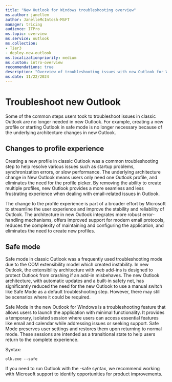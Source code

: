 ```yaml
---
title: "New Outlook for Windows troubleshooting overview"
ms.author: janellem
author: JanelleMcIntosh-MSFT
manager: triciag
audience: ITPro
ms.topic: overview
ms.service: outlook
ms.collection:
- Tier3
- deploy-new-outlook
ms.localizationpriority: medium
ms.custom: intro-overview
recommendations: true
description: "Overview of troubleshooting issues with new Outlook for Windows"
ms.date: 11/22/2024
---
```


# Troubleshoot new Outlook

Some of the common steps users took to troubleshoot issues in classic Outlook are no longer needed in new Outlook. For example, creating a new profile or starting Outlook in safe mode is no longer necessary because of the underlying architecture changes in new Outlook.

## Changes to profile experience

Creating a new profile in classic Outlook was a common troubleshooting step to help resolve various issues such as startup problems, synchronization errors, or slow performance. The underlying architecture change in New Outlook means users only need one Outlook profile, and eliminates the need for the profile picker. By removing the ability to create multiple profiles, new Outlook provides a more seamless and less frustrating experience when dealing with email-related issues in Outlook.

The change to the profile experience is part of a broader effort by Microsoft to streamline the user experience and improve the stability and reliability of Outlook. The architecture in new Outlook integrates more robust error-handling mechanisms, offers improved support for modern email protocols, reduces the complexity of maintaining and configuring the application, and eliminates the need to create new profiles.

## Safe mode
 
Safe mode in classic Outlook was a frequently used troubleshooting mode due to the COM extensibility model which created instability. In new Outlook, the extensibility architecture with web add-ins is designed to protect Outlook from crashing if an add-in misbehaves. The new Outlook architecture, with automatic updates and a built-in safety net, has significantly reduced the need for the new Outlook to use a manual switch like Safe Mode as a default troubleshooting step. However, there may still be scenarios where it could be required.

Safe Mode in the new Outlook for Windows is a troubleshooting feature that allows users to launch the application with minimal functionality. It provides a temporary, isolated session where users can access essential features like email and calendar while addressing issues or seeking support. Safe Mode preserves user settings and restores them upon returning to normal mode. These sessions are intended as a transitional state to help users return to the complete experience.
 
Syntax: 
```
olk.exe --safe
```

If you need to run Outlook with the -safe syntax, we recommend working with Microsoft support to identify opportunities for product improvements. 
 
